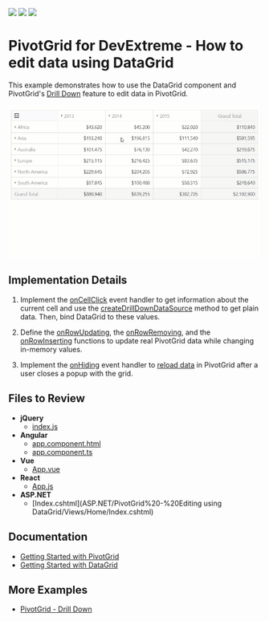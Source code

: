 <!-- default badges list -->
![](https://img.shields.io/endpoint?url=https://codecentral.devexpress.com/api/v1/VersionRange/266598408/20.1.3%2B)
[![](https://img.shields.io/badge/Open_in_DevExpress_Support_Center-FF7200?style=flat-square&logo=DevExpress&logoColor=white)](https://supportcenter.devexpress.com/ticket/details/T892748)
[![](https://img.shields.io/badge/📖_How_to_use_DevExpress_Examples-e9f6fc?style=flat-square)](https://docs.devexpress.com/GeneralInformation/403183)
<!-- default badges end -->
# PivotGrid for DevExtreme - How to edit data using DataGrid

This example demonstrates how to use the DataGrid component and PivotGrid's [Drill Down](https://js.devexpress.com/Demos/WidgetsGallery/Demo/PivotGrid/DrillDown) feature to edit data in PivotGrid.

![PivotGrid drill down feature](./pivot-grid-drill-down.gif)

## Implementation Details

1. Implement the [onCellClick](https://js.devexpress.com/Documentation/ApiReference/UI_Widgets/dxPivotGrid/Configuration/#onCellClick) event handler to get information about the current cell and use the [createDrillDownDataSource](https://js.devexpress.com/Documentation/ApiReference/Data_Layer/PivotGridDataSource/Methods/#createDrillDownDataSourceoptions) method to get plain data. Then, bind DataGrid to these values.  

1. Define the [onRowUpdating](https://js.devexpress.com/Documentation/ApiReference/UI_Widgets/dxDataGrid/Configuration/#onRowUpdating), the [onRowRemoving](https://js.devexpress.com/Documentation/ApiReference/UI_Widgets/dxDataGrid/Configuration/#onRowRemoving), and the [onRowInserting](https://js.devexpress.com/Documentation/ApiReference/UI_Widgets/dxDataGrid/Configuration/#onRowInserting) functions to update real PivotGrid data while changing in-memory values.

1. Implement the [onHiding](https://js.devexpress.com/Documentation/ApiReference/UI_Widgets/dxPopup/Configuration/#onHiding) event handler to [reload data](https://js.devexpress.com/Documentation/Guide/Data_Binding/Update_Data/#DevExtreme_DataSource/Data_Shaping) in PivotGrid after a user closes a popup with the grid.

## Files to Review

- **jQuery**
    - [index.js](jQuery/src/index.js)
- **Angular**
    - [app.component.html](Angular/src/app/app.component.html)
    - [app.component.ts](Angular/src/app/app.component.ts)
- **Vue**
    - [App.vue](Vue/src/App.vue)
- **React**
    - [App.js](React/src/App.js)
- **ASP.NET**    
    - [Index.cshtml](ASP.NET/PivotGrid%20-%20Editing using DataGrid/Views/Home/Index.cshtml)

## Documentation

- [Getting Started with PivotGrid](https://js.devexpress.com/Documentation/Guide/UI_Components/PivotGrid/Getting_Started_with_PivotGrid/)
- [Getting Started with DataGrid](https://js.devexpress.com/Documentation/Guide/UI_Components/DataGrid/Getting_Started_with_DataGrid/)

## More Examples

- [PivotGrid - Drill Down](https://js.devexpress.com/Demos/WidgetsGallery/Demo/PivotGrid/DrillDown)
